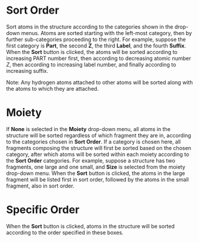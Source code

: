 # Sort Order
Sort atoms in the structure according to the categories shown in the drop-down menus. Atoms are sorted starting with the left-most category, then by further sub-categories proceeding to the right. For example, suppose the first category is **Part**, the second **Z**, the third **Label**, and the fourth **Suffix**. When the **Sort** button is clicked, the atoms will be sorted according to increasing PART number first, then according to decreasing atomic number *Z*, then according to increasing label number, and finally according to increasing suffix.

Note: Any hydrogen atoms attached to other atoms will be sorted along with the atoms to which they are attached.


# Moiety
If **None** is selected in the **Moiety** drop-down menu, all atoms in the structure will be sorted regardless of which fragment they are in, according to the categories chosen in **Sort Order**. If a category is chosen here, all fragments composing the structure will first be sorted based on the chosen category, after which atoms will be sorted within each moiety according to the **Sort Order** categories. For example, suppose a structure has two fragments, one large and one small, and **Size** is selected from the moiety drop-down menu. When the **Sort** button is clicked, the atoms in the large fragment will be listed first in sort order, followed by the atoms in the small fragment, also in sort order.


# Specific Order
When the **Sort** button is clicked, atoms in the structure will be sorted according to the order specified in these boxes.
